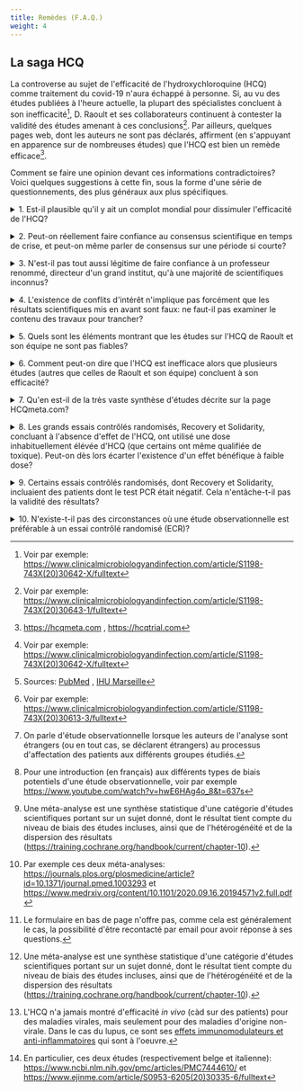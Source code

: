 ```yaml
---
title: Remèdes (F.A.Q.)
weight: 4
---
```


## **La saga HCQ**

La controverse au sujet de l'efficacité de l'hydroxychloroquine (HCQ) comme traitement du covid-19 n'aura échappé à personne. Si, au vu des études publiées à l'heure actuelle, la plupart des spécialistes concluent à son inefficacité[^cmipaul], D. Raoult et ses collaborateurs continuent à contester la validité des études amenant à ces conclusions[^cmiraoult]. Par ailleurs, quelques pages web, dont les auteurs ne sont pas déclarés, affirment (en s'appuyant en apparence sur de nombreuses études) que l'HCQ est bien un remède efficace[^hcqmeta].

Comment se faire une opinion devant ces informations contradictoires? 
Voici quelques suggestions à cette fin, sous la forme d'une série de questionnements, des plus généraux aux plus spécifiques.

[^cmipaul]: Voir par exemple: https://www.clinicalmicrobiologyandinfection.com/article/S1198-743X(20)30642-X/fulltext
[^cmiraoult]: Voir par exemple: https://www.clinicalmicrobiologyandinfection.com/article/S1198-743X(20)30643-1/fulltext
[^hcqmeta]: https://hcqmeta.com , https://hcqtrial.com

<details>
  <summary>1. Est-il plausible qu'il y ait un complot mondial pour dissimuler l'efficacité de l'HCQ?</summary>

L'argument principal dans ce sens est que les firmes pharmaceutiques ont beaucoup plus d'intérêt à promouvoir le développement d'un coûteux vaccin qu'à reconnaître l'efficacité de l'HCQ, car il s'agit d'un médicament peu coûteux, déjà disponible sur le marché. Mais est-il plausible que le secteur des "Big Pharma" ait plus d'influence sur les chercheurs, les medias, les politiques,.... que tous les autres acteurs économiques réunis, qui de leur côté ont tout intérêt à ce que la pandémie se termine au plus vite? Est-il crédible que toutes ces personnes, sauf D. Raoult et son équipe, soient "vendues" à Big Pharma, et aient plus d'intérêt à taire cette information qu'à la révéler, alors qu'ils souffrent eux-mêmes considérablement au quotidien des restrictions sanitaires (et pour les politiques, de l'impopularité de ces mesures, nuisible à leur score électoral)?
On notera par ailleurs que [D. Raoult et sa fondation ne sont pas sans lien avec l'industrie pharmaceutique (Sanofi) et médicale (Pocramé)](http://sante-secu-social.npa2009.org/?Mediapart-Chloroquine-pourquoi-le-passe-de-Didier-Raoult-joue-contre-lui). <br>
Par ailleurs, pourquoi aurait-on publié des [résultats montrant l'efficacité de la dexamethasone pour réduire la mortalité des patients gravement atteints](https://www.recoverytrial.net/news/low-cost-dexamethasone-reduces-death-by-up-to-one-third-in-hospitalised-patients-with-severe-respiratory-complications-of-covid-19), alors qu'il s'agit également d'un médicament bien connu et peu coûteux? 
Notons aussi que l'HCQ n'est commercialisé en France que sous son nom de marque (Plaquénil, par Sanofi) et est donc bien, même si peu coûteux à l'unité, source de profits pour l'industrie pharmaceutique. <br>
Notons enfin que [de nombreux autres candidats anti-viraux potentiels](https://rechercheindependante.blogspot.com/2020/04/revue-des-antiviraux-lessai-pour-le.html), dont certains sont largement disponibles sous forme générique, n'ont pas fait l'objet d'autant d'attention que l'HCQ (mais aucun de ces candidats, tout comme l'HCQ, n'a finalement montré d'effet significatif lors d'essais cliniques).

</details>

<p>
<details>
  <summary>2. Peut-on réellement faire confiance au consensus scientifique en temps de crise, et peut-on même parler de consensus sur une période si courte?</summary>
  
Il faut bien noter que le consensus scientifique ne porte pas avant tout sur l'inefficacité de l'HCQ, mais bien sur le fait que la plupart des études concluant à cette inefficacité sont plus fiables que les études concluant à son efficacité[^cmipaul]. En particulier, il y a de nombreuses raisons d'accorder plus de crédit, en général, aux résultats d'un essai randomisé contrôlé qu'à ceux d'une étude observationnelle rétrospective pour évaluer l'efficacité d'un traitement, et ces raisons ne datent pas d'hier (voir plus bas).

</details>

<p>
<details>
  <summary>
3. N'est-il pas tout aussi légitime de faire confiance à un professeur renommé, directeur d'un grand institut, qu'à une majorité de scientifiques inconnus?</summary>

Lorsqu'on examine sur quoi repose la réputation de D. Raoult, on se rend compte qu'il y a plus de raisons _a priori_ de de douter de son intégrité scientifique que de lui accorder du crédit. 
En raison de son nombre de publications tout d'abord: lorsqu'on est co-auteur de plus de 100 publications par an au cours des 10 dernières années, càd au moins 2 publications par semaine[^pubraoult], il est impossible de faire beaucoup plus que de mettre sa signature sur la plupart des articles. Pour donner un point de comparaison, un chercheur en début de carrière (doctorant) publie rarement plus d'un article par an (en moyenne sur la durée de sa thèse) et un chercheur "confirmé" est rarement réellement co-auteur de plus de 5 à 10 travaux par an. Au-delà, la participation à un article ne reflète au mieux un travail de supervision superficiel (en tant que directeur d'une équipe de recherche,...), au pire la caution à des travaux auxquels on n'a pas participé.
L'intérêt pour un chercheur de publier beaucoup n'est pas seulement le prestige et l'avancée de la carrière personnelle, mais aussi l'obtention de financements. Dans certains domaines, une partie du budget alloué aux centres de recherche est directement fonction du nombre de publications accumulées par les membres du centre (voir par exemple [ici](https://www.lemonde.fr/sciences/article/2020/06/15/lancetgate-publier-beaucoup-dans-des-revues-scientifiques-peut-rapporter-gros_6042952_1650684.html) et [ici](https://twitter.com/Larhumato/status/1270622477195018240)).
 
La production de D. Raoult est également exceptionnelle de par les journaux dans lequel il a publié. En effet, comme le montre [cette analyse](https://rechercheindependante.blogspot.com/2020/11/didier-raoult-et-les-publications.html), D. Raoult a signé plus de 230 articles sur une période de 7 ans dans le seul journal « New microbes and New infections » (NMNI), dont l'éditeur en chef, l'éditeur suppléant, et 3 éditeur(trice)s associé(e)s sont membres de son institut, l'IHU de Marseille. Pour l’année 2016, on note 105 articles cosignés par D. Raoult, ce qui représente 60.7% des articles du journal. C'est une proportion extrêmement inhabituelle.


D'autres informations interpellantes concernant la déontologie de D. Raoult sont données dans [cet article de Mediapart](http://sante-secu-social.npa2009.org/?Mediapart-Chloroquine-pourquoi-le-passe-de-Didier-Raoult-joue-contre-lui) et sur [cette page de blog](https://rechercheindependante.blogspot.com/2020/11/didier-raoult-et-le-pognon.html). 


[^pubraoult]: Sources: [PubMed]( https://pubmed.ncbi.nlm.nih.gov/?term=Raoult%2C+Didier%5BAuthor%5D&filter=years.2011-2020) , [IHU Marseille](  https://www.mediterranee-infection.com/le-pr-didier-raoult-est-le-chercheur-europeen-dont-les-publications-ont-ete-les-plus-cites-par-la-communaute-scientifique-internationale-dans-le-domaine-des-maladies-infectieuses/)

</details>

<p>
<details>
  <summary>4. L'existence de conflits d'intérêt n'implique pas forcément que les résultats scientifiques mis en avant sont faux: ne faut-il pas examiner le contenu des travaux pour trancher?</summary>

Bien sûr. Malheureusement, la plupart d'entre nous n'ont pas le bagage nécessaire pour comprendre le détail de ces publications scientifiques. Et il est illusoire de croire qu'en lisant quelques articles de vulgarisation sur le net, nous allons être capables d'évaluer réellement le travail effectué. En réalité, il nous faudrait refaire des années d'études pour cela ([ce cartoon](https://www.tomgauld.com/shop/science-hell-print) illustre à merveille cet état de fait). 
Nous ne pouvons donc effectuer cet examen que partiellement, et en interrogeant des spécialistes pour répondre à nos questions sur les nombreux points que nous ne serons pas à même d'éclaircir seuls (car un biais cognitif fréquent est de considérer que les points que nous ne comprenons pas n'ont pas d'importance, et de "passer outre" ces éléments alors qu'ils sont potentiellement cruciaux).

Ce que nous pouvons toujours faire, cependant, dans le cas d'une controverse, c'est examiner dans quelle mesure chaque partie apporte des réponses aux critiques soulevées par l'autre. Si l'une des deux parties ignore les critiques de l'autre, ou les nie sans apporter d'argument, nous pouvons légitimement mettre en doute les conclusions qu'elle met en avant. 
Dans le cas de la controverse sur l'HCQ, une telle analyse penche clairement en défaveur de D. Raoult et son équipe: 
 * l'examen des études de Raoult *et al.* met en lumière de graves manquements méthodologiques, quand ce ne sont pas tout bonnement des fraudes, que les auteurs ont été incapables de justifier (voir ci-dessous);
* la plupart des études de bonne qualité sur l'HCQ concluent à son inefficacité (voir ci-dessous).
</details>

<p>
<details>
  <summary>5. Quels sont les éléments montrant que les études sur l'HCQ de Raoult et son équipe ne sont pas fiables?</summary>

La plupart des biais que comportent ces études sont compréhensibles sans formation scientifique poussée; en voici les principaux.

La [première étude](https://www.sciencedirect.com/science/article/pii/S0924857920300996) (Gautret *et al.*) portait sur un petit de nombre de patients (42 initialement, 36 après exclusion de patients). 
 * Le groupe contrôle (non soumis au traitement) et le groupe traité (soumis au traitement) n'étaient pas comparables notamment en termes d'âge, d'état clinique et de sexe, et aucun ajustement statistique n'a été réalisé pour tenter de corriger ces biais.
 * Des 26 patients soumis initialement au traitement (contre 16 dans le groupe de contrôle), 6 ont été exclus du groupe recevant de l'HCQ, dont 4 suite à une détérioration de leur état (3 admis aux soins intensifs, 1 décédé, 1 nauséeux et 1 sorti de l'hôpital). L'étude ne portant que sur la charge virale des patients (mesurée par RT-PCR) et non leur état clinique global, la détérioration de l'état de 4 patients dans le groupe traité n'est pas reflété dans les conclusions de l'étude. 
 * L'étude devait normalement porter sur 2 semaines, avec des mesures aux jours 1,4,7 et 14 (cf. son enregistrement [ici](https://www.clinicaltrialsregister.eu/ctr-search/trial/2020-000890-25/FR)), mais ne comporte finalement des résultats de tests que pour les jours 0 à 6. 
 * Pour plusieurs patients, les résultats des tests fluctuent d'un jour à l'autre, et les résultats de plusieurs jours sont manquants. Cela met *a minima* en question la pertinence de la mesure de charge virale effectuée pour évaluer l'état de santé réel des patients. (La significativité statistique des résultats a également été [mise en question](https://forbetterscience.com/2020/03/26/chloroquine-genius-didier-raoult-to-save-the-world-from-covid-19/).)
 * Certains des résultats de tests fournis (pour un même patient, à une même date) ont changé entre la version préliminaire et la version finale de l'article. 
  * Il semble que la majorité des patients testés positifs dans le groupe contrôle l'ont été au moyen d'un [test PCR différent (non quantitatif)](https://rechercheindependante.blogspot.com/2020/04/les-etudes-falsifiees-sur.html) que celui utilisé pour les autres patients, test qu'il est [facile de rendre artificiellement positif](https://www.youtube.com/watch?v=i-lx9Gxh9xo&feature=youtu.be&t=2714).

La [deuxième étude](https://www.sciencedirect.com/science/article/abs/pii/S1477893920302179) (Million *et al.*), portait sur la mortalité observée chez 1061 patients traités à l'HCQ + Azithromycine (AZ). Comme elle ne comportait pas de groupe contrôle, il est impossible d'évaluer si le traitement fait mieux qu'un placebo ou un autre traitement. En particulier, une très large proportion des patients traités n'avaient que de très légers symptômes. Il n'est donc pas étonnant que la mortalité de ce groupe soit inférieure à celle observée dans d'autres populations hospitalisées (alors que cette mortalité "réduite" est un des arguments les plus mis en avant publiquement par Raoult pour promouvoir l'HCQ).
Enfin, l'étude ne portait que sur les patients ayant suivi le traitement au moins 3 jours, de sorte que les patients décédés avant ce délai ne sont pas pris en compte dans les statistiques de mortalité. 


La [troisième étude](https://www.sciencedirect.com/science/article/pii/S1477893920302817) (Lagier *et al.*) est une extension de la précédente à 3767 patients, dont 3119 traités avec HCQ+AZ durant au moins 3 jours, et 618 soumis à un "autre" traitement. La non uniformité de ce traitement alternatif, qui comporte non seulement des patients ne prenant aucun des deux médicaments (162), mais également des patients soumis à HCQ seul (101), à AZ seul (131), et... tous les patients ayant supporté le traitement moins de 3 jours (218), est une source importante de biais. En particulier, les patients décédés endéans les 3 premiers jours du traitement sont compatibilisés dans le groupe contrôle, augmentant indûment la mortalité estimée pour ce groupe[^cmi-rep-fiolet].

Tous les éléments mentionnés ci-dessus (non exhaustifs) peuvent être vérifiés, de même que l'absence de réponse substantielle de Raoult *et al.* à ces manquements.

En sus de ces élements de fond, on notera que la première étude a été publiée en 24h (délai endéans lequel un  travail de revue par les pairs est pratiquement impossible), dans un journal (IJAA) dont l'éditeur en chef (J.M. Rolain) est co-auteur de la publication (et membre de l'IHU de Marseille). Les deux autres études sont publiées dans un journal (TMID) dont un des éditeurs associés (P. Gautret) est également co-auteur et membre de l'IHU. 
Rien ne peut être déduit avec certitude de ces conflits d'intérêt potentiels, mais ils constituent une explication plausible au fait que des études si fortement biaisées aient été acceptées pour publication (et non rétractées a posteriori).
On notera par ailleurs qu'en 2006, suite à la mise à jour de [manipulation de données](https://www.les-crises.fr/didier-raoult-les-graves-manipulations-scientifiques-partie-5/),  l’American Society for Microbiology (ASM) avait quant à elle interdit D. Raoult et ses co-auteurs de publications pendant un an dans toutes les revues scientifiques de cette assocation.

[^cmi-rep-fiolet]: Voir par exemple: https://www.clinicalmicrobiologyandinfection.com/article/S1198-743X(20)30613-3/fulltext

</details>

<p>
<details id="obs-bias">
  <summary >6. Comment peut-on dire que l'HCQ est inefficace alors que plusieurs études (autres que celles de Raoult et son équipe) concluent à son efficacité?</summary>

La plupart des études concluant à l'efficacité de l'HCQ sont des études dites observationnelles[^defobs], dans lesquelles rien n'a été fait a priori pour assurer la comparabilité entre le groupe soumis au traitement et le groupe non soumis au traitement. En particulier, les deux groupes ont généralement des caractéristiques différentes en termes d'âge, de sexe, de comorbidités (facteurs de risque préalables pour la maladie), d'état clinique au démarrage du traitement,...
Il existe des méthodes mathématiques (modélisation multivariée) visant à corriger *a posteriori* ces biais dits de "confusion", mais elles requièrent que les données concernant toutes les variables pouvant affecter le résultat du traitement soient disponibles, ce qui n'est pas toujours le cas (ne serait-ce que parce qu'on ne connaît généralement pas tous les facteurs de risque pour une pathologie nouvelle). Elles reposent sur des hypothèses concernant la manière dont les différentes variables de confusion affectent le résultat du traitement, hypothèses qui sont généralement au mieux des approximations acceptables.

Non seulement les études observationnelles sont intrinsèquement sujettes aux biais de confusion, mais plusieurs études observationnelles sur l'HCQ n'utilisent que partiellement les méthodes mathématiques existant pour atténuer ce type de biais, voire n'en utilisent pas du tout. Les études observationnelles sont également sujettes à d'autre biais, dont les principaux sont [listés ici](https://training.cochrane.org/handbook/current/chapter-25#_Ref524701847)[^intro-meta-an].
Pour évaluer si le niveau de biais d'une étude observationnelle est acceptable, il existe des outils tels que [ROBINS-I](https://training.cochrane.org/handbook/current/chapter-25), qui propose de les évaluer sur une échelle à 4 niveaux: faible, modéré, fort, et critique. Lorsqu'une étude observationnelle présente un biais critique, elle est considérée comme non fiable. C'est la méthode d'évaluation qu'ont notamment suivi les auteurs de [cette méta-analyse](https://www.clinicalmicrobiologyandinfection.com/article/S1198-743X(20)30505-X/fulltext)[^def-meta-an]. On peut voir dans les [fichiers fournis en complément de l'article](https://www.clinicalmicrobiologyandinfection.com/article/S1198-743X(20)30505-X/fulltext#supplementaryMaterial) pourquoi plusieurs études observationnelles (outre celles de Raoult *et al.*) ont du être écartées de l'analyse.

Les études portant sur des essais contrôlés randomisés (ECR) sont, en général, beaucoup moins sujettes à des biais. En particulier, comme la répartition des patients entre deux groupes est déterminée par tirage au sort, pour autant que le nombre de participants soit suffisamment grand, l'équilibre statistique entre les deux groupes est assuré. Cette méthode garantit donc également que les deux groupes sont équilibrés au niveau des facteurs inconnus qui pourraient affecter le résultat du traitement (et pour lesquels aucun ajustement statistique *a posteriori* n'est possible).
On vérifie généralement à l'issue du tirage au sort si l'équilibre entre les groupes est effectivement atteint pour les facteurs de risque connus (voir par exemple [cette table](https://www.nejm.org/na101/home/literatum/publisher/mms/journals/content/nejm/2020/nejm_2020.383.issue-21/nejmoa2022926/20201113/images/img_xlarge/nejmoa2022926_t1.jpeg) pour l'essai contrôlé randomisé RECOVERY sur l'HCQ). 
Lorsque ce n'est pas le cas, on peut, comme pour les études observationnelles, utilser des méthodes mathématiques pour essayer de corriger *a posteriori* les biais de confusion.

Les essais contrôlés randomisés de grande envergure qui ont été menés pour évaluer différents traitements potentiels de la covid-19, [RECOVERY](https://www.nejm.org/doi/10.1056/NEJMoa2022926) et [WHO Solidarity](https://www.nejm.org/doi/full/10.1056/NEJMoa2023184), ont conclu à l'inefficacité de l'HCQ. Une méta-analyse qui portait sur une majorité d'études observationnelles (car il y avait peu de résultats d'ECR disponibles au moment où ce travail a été réalisé), a abouti aux [mêmes conclusions](https://www.clinicalmicrobiologyandinfection.com/article/S1198-743X(20)30505-X/fulltext). D'autres méta-analyses, comportant un plus grand nombre d'ECR, ont depuis corroborré ces résultats[^refmetaan].
C'est pour ces raisons que les spécialistes concluent à l'inefficacité de l'HCQ.

[^defobs]: On parle d'étude observationnelle lorsque les auteurs de l'analyse sont étrangers (ou en tout cas, se déclarent étrangers) au processus d'affectation des patients aux différents groupes étudiés.

[^def-meta-an]: Une méta-analyse est une synthèse statistique d'une catégorie d'études scientifiques portant sur un sujet donné, dont le résultat tient compte du niveau de biais des études incluses, ainsi que de l'hétérogénéité et de la dispersion des résultats (https://training.cochrane.org/handbook/current/chapter-10).

[^intro-meta-an]: Pour une introduction (en français) aux différents types de biais potentiels d'une étude observationnelle, voir par exemple https://www.youtube.com/watch?v=hwE6HAg4o_8&t=637s

[^refmetaan]: Par exemple ces deux méta-analyses: https://journals.plos.org/plosmedicine/article?id=10.1371/journal.pmed.1003293 et https://www.medrxiv.org/content/10.1101/2020.09.16.20194571v2.full.pdf

</details>

<p>
<details id="hcqmeta">
  <summary>7. Qu'en est-il de la très vaste synthèse d'études décrite sur la page HCQmeta.com?</summary>

Il y a essentiellement deux raisons de ne pas faire confiance aux informations rapportées sur cette page (en suivant une démarche de "pensée critique à deux vitesses" telle que décrite [ici](https://www.youtube.com/watch?v=eLLIm-GpJh4)).

La première (qui ne nécessite pas de connaissance particulière du sujet) est de constater que les auteurs ne déclarent pas leur identité, et ne sont joignables d'aucune manière[^feedbackhcq]. S'il s'agissait d'une étude sérieuse, les auteurs publieraient *a minima* leur travail sur une plateforme scientifique d'accès libre telle que [medRxiv](https://www.medrxiv.org), où tout chercheur peut rendre ses résultats disponibles à la communauté scientifique avant qu'il soit accepté pour publication dans un journal. En particulier, l'existence d'un "complot" empêchant la publication d'une étude dans un journal scientifique ne tient pas pour ce genre de plateforme, ouverte à des travaux encore non évalués pour publication. 

La deuxième raison (qui repose sur les notions discutées dans la question précédente) est que cette page n'est qu'un simulacre de méta-analyse[^def-meta-an]. En effet, elle inclut un grand nombre d'études non valides, car comportant des biais critiques (cf. la question précédente).
En outre, même si elle n'incluait que des études avec des biais tolérables, 
la mesure d'efficacité de l'HCQ qu'elle donne n'a aucun sens, car elle mélange des données relatives à des indicateurs différents (proportions de décès, de patients avec tests PCR positifs, de personnes hospitalisées,...) mesurés à des moments différents après le début du traitement. Aucune information n'est donnée quant au poids accordé aux différents indicateurs et aux différentes études dans le calcul de la mesure globale d'efficacité.
C'est un peu comme si on disait que manger du chocolat améliore notre état général de 15% parce qu'en moyenne, il améliore l'humeur de 30% et augmente le poids de 10%, sans que ces deux variables aient été mesurées au même moment chez tous les individus et sans préciser quelle importance a été donnée à chacune dans l'estimation globale de l'effet. <br>
Une méta-analyse valide porte sur un indicateur à la fois, et le poids accordé aux différents études sur le sujet est fonction de la dispersion des résultats autour de la moyenne (un choix fréquent est de donner un [poids inversément proportionnel à la variance des résultats](https://training.cochrane.org/handbook/current/chapter-10#section-10-3)).

[^feedbackhcq]: Le formulaire en bas de page n'offre pas, comme cela est généralement le cas, la possibilité d'être recontacté par email pour avoir réponse à ses questions.
 
 </details>

<p>
<details>
  <summary>8. Les grands essais contrôlés randomisés, Recovery et Solidarity, concluant à l'absence d'effet de l'HCQ, ont utilisé une dose inhabituellement élévée d'HCQ (que certains ont même qualifiée de toxique). Peut-on dès lors écarter l'existence d'un effet bénéfique à faible dose?</summary>

C'est uniquement la dose initiale d'HCQ qui était plus élevée dans les essais Recovery et Solidarity que dans les études précédentes, et cela pour maximiser les chances d'observer un effet bénéfique. En effet, des [études *in vitro* ont montré](https://www.sciencesetavenir.fr/sante/covid-19-clarifications-sur-la-pharmacocinetique-de-l-hydroxychloroquine_143879) qu'il fallait des concentrations cellulaires élévées pour que l'HCQ puisse montrer un effet anti-viral[^hcqinvivo]. Pour avoir un espoir d'atteindre ces concentrations *in vivo* endéans quelques jours (puisque l'état des patients hospitalisés peut rapidement dégénérer), il est apparu nécessaire de donner les doses les plus élevées possibles tout en restant en-dessous du seuil de toxicité. La dose retenue n'est potentiellement toxique que si elle est administrée sur une longue période, comme dans le cadre du traitement de maladies chroniques comme le lupus. 

Malgré cela, et probablement en grande partie en raison des attentes créées par le "buzz" autour de l'HCQ, d'autres essais contrôlés randomisés ont été bien menés avec des doses plus faibles d'HCQ, sans montrer d'effet significatif non plus (par exemple [cette étude](https://jamanetwork.com/journals/jama/fullarticle/2772922)).
L'HCQ a également été testé en [prophylaxie](https://www.nejm.org/doi/full/10.1056/NEJMoa2021801) (traitement préventif).

Le seul effet plausible de l'HCQ à faible dose est un [effet anti-inflammatoire](https://www.facebook.com/may.hem.94/posts/10219582320282424) (et non anti-viral), qui est inutile, voire contre-productif, aux stades peu avancés de la covid-19 (car il réduit la réponse immunitaire de l'organisme) et peut uniquement être bénéfique à un stade sévère où on constate un emballement du système immunitaire.
Or, D. Raoult motivait sa promotion du traitement HCQ par son potentiel effet anti-viral, et insistait sur la nécessité de donner le traitement au début de la maladie....

[^hcqinvivo]: L'HCQ n'a jamais montré d'efficacité *in vivo* (càd sur des patients) pour des maladies virales, mais seulement pour des maladies d'origine non-virale. Dans le cas du lupus, ce sont ses [effets immunomodulateurs et anti-inflammatoires](https://fr.wikipedia.org/wiki/Hydroxychloroquine) qui sont à l'oeuvre.

</details>

<p>
<details>
  <summary>9. Certains essais contrôlés randomisés, dont Recovery et Solidarity, incluaient des patients dont le test PCR était négatif. Cela n'entâche-t-il pas la validité des résultats?</summary>

Tous les malades inclus dans des essais randomisés contrôlés avaient, bien évidemment, été diagnostiqués comme porteurs de la covid-19. Le test PCR ne constitue qu'un élément du diagnostic de la maladie; bien d'autres éléments entrent en jeu (symptômes, scanner thoracique,...). La charge virale mesurée par un test PCR naso-pharyngé peut fluctuer dans le temps, ...comme l'illustre à merveille la première étude de Raoult *et al.* (voir ci-dessus).

La proportion de patients dont le test PCR était négatif au démarrage de l'étude est faible dans les grands essais Recovery et Solidarity (moins de 10%) et, par construction d'un essai randomisé contrôlé, ces proportions sont quasi identiques dans le groupe traité et dans le groupe contrôle. Enfin, les auteurs ont vérifié a posteriori que leurs résultats étaient inchangés si les malades avec un test PCR négatif n'étaient pas prise en compte.

Il est intéressant de mettre en perspective l'importance accordée par D. Raoult à la réalisation de tests PCR pour le diagnostic de la covid-19 avec le fait qu'il a co-créé, avec d'autres membres de l'IHU, une société ([Pocramé](http://pocrame.com)) qui produit de tels tests, et dans laquelle il possède des actions.

Enfin, il est ironique de noter que certains sympathisants de D. Raoult, tels que C. Perronne, ont quant à eux [mis en doute la fiabilité des tests PCR](testdiag) pour le diagnostic de la covid-19, prétendant qu'ils génèreraient de nombreux faux positifs et conduiraient dès lors à surestimer l'importance de l'épidémie... Bref, il y a pour le moins des divergences de vue dans l'entourage de D. Raoult.

</details>

<p>
<details>
  <summary>10. N'existe-t-il pas des circonstances où une étude observationnelle est préférable à un essai contrôlé randomisé (ECR)?</summary>

Oui, lorsqu'il n'est pas possible d'effectuer un ECR pour des raisons éthiques. Un des exemples les plus connus est l'étude des effets du tabac sur la santé. Il est bien évident qu'on n'a jamais imposé à un groupe d'individus de fumer une certaine quantité de tabac par jour pour étudier ses effets; on a à la place comparé des populations de fumeurs (déjà "pratiquants") à des populations de non-fumeurs avec des caractéristiques aussi similaires que possible.

La plupart des autres limitations des ECR... sont aussi valables pour les études observationnelles:

* La portée ("validité externe") des résultats: si l'échantillon de population étudié n'est pas représentatif de la population générale (ou en tout cas de la population susceptible d'être affectée par la maladie), les conclusions de l'étude ne seront évidemment pas valables en dehors de cette population. De même, si l'étude porte sur une posologie particulière du médicament (ex: faible dose), elle ne sera pas valable pour une autre posologie (ex: large dose); si elle ne mesure qu'un effet particulier du traitement (ex: variation de charge virale), elle ne permettra pas de conclure quant à d'autres aspects (ex: amélioration des capacités respiratoires du malade),...

* La durée de l'étude: par construction, une étude ne permet d'étudier que les effets se produisant endéans la durée du suivi des individus. En particulier, des effets secondaires de long terme ne pourront être mis en évidence par une étude de court terme, quelle que soit sa nature. 

* L'utilisation de "big data": seul un grand nombre de participants, de caractéristiques variées, peut garantir que les résultats d'une étude soit valable en dehors de l'échantillon de population étudié. Il n'est jamais vrai qu'un échantillon de petite taille permet de mieux mettre en évidence un effet; il est seulement vrai que si l'effet d'un traitement est très important, il sera déjà visible ("statistiquement significatif") dans un échantillon de petite taille. Plusieurs des études observationnelles mises en avant par Raoult *et al.* pour défendre l'efficacité de l'HCQ portaient sur de grandes populations de patients réparties sur de multiples hôpitaux, et peuvent donc tout autant être qualifiées de "big data" que les essais Recovery et Solidarity[^etudes-belge-ital].

En bref, une étude observationnelle bien conçue (pour minimiser les biais intrinsèques à ce type d'étude, cf. plus haut) ne fera au mieux que s'approcher de l'essai contrôlé randomisé qui n'a pu être réalisé en lieu et place de celle-ci.

[^etudes-belge-ital]: En particulier, ces deux études (respectivement belge et italienne): https://www.ncbi.nlm.nih.gov/pmc/articles/PMC7444610/ et https://www.ejinme.com/article/S0953-6205(20)30335-6/fulltext

</details>

